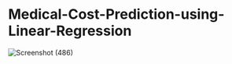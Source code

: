 # Medical-Cost-Prediction-using-Linear-Regression

![Screenshot (486)](https://user-images.githubusercontent.com/64724039/144848963-60b7beff-6339-46fc-952a-11d4ffa5cac3.png)
